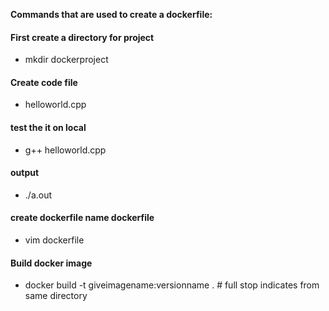 **Commands that are used to create a dockerfile:**

#### First create a directory for project #####
- mkdir dockerproject

#### Create code file ####
- helloworld.cpp

#### test the it on local ####
- g++ helloworld.cpp

#### output ####
- ./a.out

#### create dockerfile name dockerfile ####
- vim dockerfile

#### Build docker image ####

- docker build -t giveimagename:versionname . # full stop indicates from same directory
